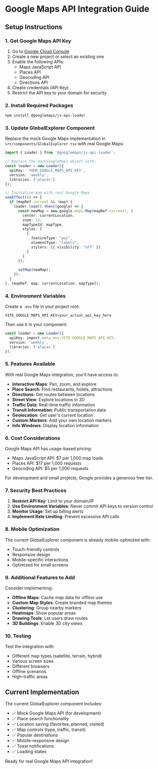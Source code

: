 # Google Maps API Integration Guide

## Setup Instructions

### 1. Get Google Maps API Key

1. Go to [Google Cloud Console](https://console.cloud.google.com/)
2. Create a new project or select an existing one
3. Enable the following APIs:
   - Maps JavaScript API
   - Places API
   - Geocoding API
   - Directions API
4. Create credentials (API Key)
5. Restrict the API key to your domain for security

### 2. Install Required Packages

```bash
npm install @googlemaps/js-api-loader
```

### 3. Update GlobalExplorer Component

Replace the mock Google Maps implementation in `src/components/GlobalExplorer.tsx` with real Google Maps:

```typescript
import { Loader } from '@googlemaps/js-api-loader';

// Replace the mockGoogleMaps object with:
const loader = new Loader({
  apiKey: 'YOUR_GOOGLE_MAPS_API_KEY',
  version: 'weekly',
  libraries: ['places']
});

// Initialize map with real Google Maps
useEffect(() => {
  if (mapRef.current && !map) {
    loader.load().then((google) => {
      const newMap = new google.maps.Map(mapRef.current!, {
        center: currentLocation,
        zoom: 12,
        mapTypeId: mapType,
        styles: [
          {
            featureType: "poi",
            elementType: "labels",
            stylers: [{ visibility: "off" }]
          }
        ]
      });
      
      setMap(newMap);
    });
  }
}, [mapRef, map, currentLocation, mapType]);
```

### 4. Environment Variables

Create a `.env` file in your project root:

```env
VITE_GOOGLE_MAPS_API_KEY=your_actual_api_key_here
```

Then use it in your component:

```typescript
const loader = new Loader({
  apiKey: import.meta.env.VITE_GOOGLE_MAPS_API_KEY,
  version: 'weekly',
  libraries: ['places']
});
```

### 5. Features Available

With real Google Maps integration, you'll have access to:

- **Interactive Maps**: Pan, zoom, and explore
- **Place Search**: Find restaurants, hotels, attractions
- **Directions**: Get routes between locations
- **Street View**: Explore locations in 3D
- **Traffic Data**: Real-time traffic information
- **Transit Information**: Public transportation data
- **Geolocation**: Get user's current location
- **Custom Markers**: Add your own location markers
- **Info Windows**: Display location information

### 6. Cost Considerations

Google Maps API has usage-based pricing:
- Maps JavaScript API: $7 per 1,000 map loads
- Places API: $17 per 1,000 requests
- Geocoding API: $5 per 1,000 requests

For development and small projects, Google provides a generous free tier.

### 7. Security Best Practices

1. **Restrict API Key**: Limit to your domain/IP
2. **Use Environment Variables**: Never commit API keys to version control
3. **Monitor Usage**: Set up billing alerts
4. **Implement Rate Limiting**: Prevent excessive API calls

### 8. Mobile Optimization

The current GlobalExplorer component is already mobile-optimized with:
- Touch-friendly controls
- Responsive design
- Mobile-specific interactions
- Optimized for small screens

### 9. Additional Features to Add

Consider implementing:
- **Offline Maps**: Cache map data for offline use
- **Custom Map Styles**: Create branded map themes
- **Clustering**: Group nearby markers
- **Heatmaps**: Show popular areas
- **Drawing Tools**: Let users draw routes
- **3D Buildings**: Enable 3D city views

### 10. Testing

Test the integration with:
- Different map types (satellite, terrain, hybrid)
- Various screen sizes
- Different browsers
- Offline scenarios
- High-traffic areas

## Current Implementation

The current GlobalExplorer component includes:
- ✅ Mock Google Maps API (for development)
- ✅ Place search functionality
- ✅ Location saving (favorites, planned, visited)
- ✅ Map controls (type, traffic, transit)
- ✅ Popular destinations
- ✅ Mobile-responsive design
- ✅ Toast notifications
- ✅ Loading states

Ready for real Google Maps API integration! 
